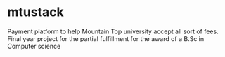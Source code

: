 # mtustack
Payment platform to help Mountain Top university accept all sort of fees.
Final year project for the partial fulfillment for the award of a B.Sc in Computer science
